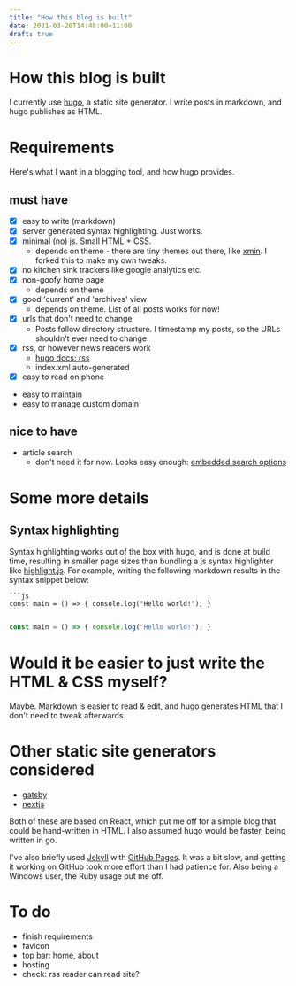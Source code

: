 ```yaml
---
title: "How this blog is built"
date: 2021-03-20T14:48:00+11:00
draft: true
---
```


# How this blog is built
I currently use [hugo](https://gohugo.io/), a static site generator. I write
posts in markdown, and hugo publishes as HTML.

# Requirements
Here's what I want in a blogging tool, and how hugo provides.

## must have
- [x] easy to write (markdown)
- [x] server generated syntax highlighting. Just works.
- [x] minimal (no) js. Small HTML + CSS.
  - depends on theme - there are tiny themes out there, like
    [xmin](https://github.com/yihui/hugo-xmin). I forked this to make my own
    tweaks.
- [x] no kitchen sink trackers like google analytics etc.
- [x] non-goofy home page
  - depends on theme
- [x] good 'current' and 'archives' view
  - depends on theme. List of all posts works for now!
- [x] urls that don't need to change
  - Posts follow directory structure. I timestamp my posts, so the URLs
    shouldn't ever need to change.
- [x] rss, or however news readers work
  - [hugo docs: rss](https://gohugo.io/templates/rss/)
  - index.xml auto-generated
- [x] easy to read on phone
- easy to maintain
- easy to manage custom domain
## nice to have
- article search
  - don't need it for now. Looks easy enough:
    [embedded search options](https://gohugo.io/tools/search/)


# Some more details

## Syntax highlighting
Syntax highlighting works out of the box with hugo, and is done at build time,
resulting in smaller page sizes than bundling a js syntax highlighter like
[highlight.js](https://highlightjs.org/). For example, writing the following
markdown results in the syntax snippet below:

````
```js
const main = () => { console.log("Hello world!"); }
```
````

```js
const main = () => { console.log("Hello world!"); }
```


# Would it be easier to just write the HTML & CSS myself?
Maybe. Markdown is easier to read & edit, and hugo generates HTML that I don't
need to tweak afterwards.


# Other static site generators considered
- [gatsby](https://www.gatsbyjs.com/)
- [nextjs](https://nextjs.org/)

Both of these are based on React, which put me off for a simple blog that could
be hand-written in HTML. I also assumed hugo would be faster, being written in
go.

I've also briefly used [Jekyll](https://jekyllrb.com/) with
[GitHub Pages](https://pages.github.com/). It was a bit slow, and getting it
working on GitHub took more effort than I had patience for. Also being a Windows
user, the Ruby usage put me off.


# To do
- finish requirements
- favicon
- top bar: home, about
- hosting
- check: rss reader can read site?
